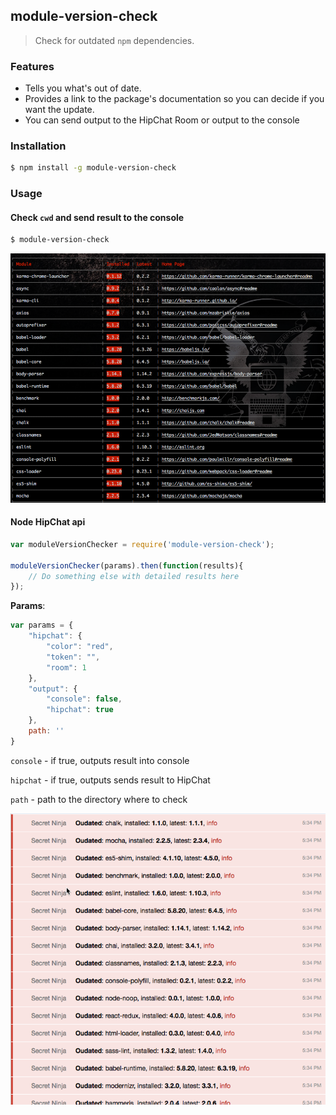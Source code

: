 ## module-version-check

> Check for outdated `npm` dependencies.



### Features
* Tells you what's out of date.
* Provides a link to the package's documentation so you can decide if you want the update.
* You can send output to the HipChat Room or output to the console

### Installation

```bash
$ npm install -g module-version-check
```

### Usage

#### Check `cwd` and send result to the console


```bash
$ module-version-check
```

![console](https://raw.githubusercontent.com/rinchik/binary/master/docs/module-version-check/console.png)

#### Node HipChat api


```js
var moduleVersionChecker = require('module-version-check');

moduleVersionChecker(params).then(function(results){
    // Do something else with detailed results here
});
```

**Params**:
```js
var params = {
    "hipchat": {
        "color": "red",
        "token": "",
        "room": 1
    },
    "output": {
        "console": false,
        "hipchat": true
    },
    path: ''
}
```


`console` - if true, outputs result into console

`hipchat` - if true, outputs sends result to HipChat

`path` - path to the directory where to check

![hipchat](https://raw.githubusercontent.com/rinchik/binary/master/docs/module-version-check/hipchat.png)

